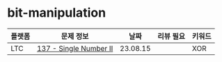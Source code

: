 # bit-manipulation
| 플랫폼 | 문제 정보                                                      | 날짜       | 리뷰 필요 | 키워드 |
|-----|------------------------------------------------------------|----------|-------|-----|
| LTC | [137 - Single Number II](https://leetcode.com/problems/single-number-ii/) | 23.08.15 | | XOR |

